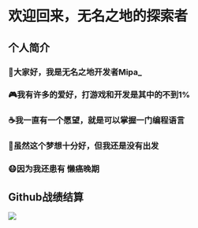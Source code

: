 <!--
  这是一个彩蛋
-->
# 欢迎回来，无名之地的探索者 
## 个人简介
### 👋大家好，我是无名之地开发者Mipa_
### 🎮我有许多的爱好，打游戏和开发是其中的不到1%
### ☕我一直有一个愿望，就是可以掌握一门编程语言
### 🌟虽然这个梦想十分好，但我还是没有出发
### 😷因为我还患有 懒癌晚期 


## Github战绩结算
<a href="https://github.com/Mipa1234">
  <img src="https://github-readme-stats.vercel.app/api/?username=Mipa1234&theme=github_dark&show_icons=true" />
</a>
